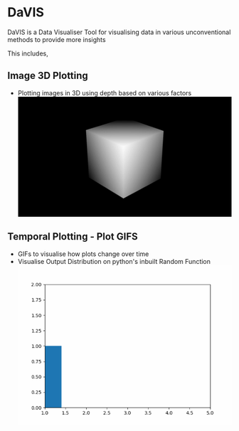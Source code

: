 # DaVIS
 DaVIS is a Data Visualiser Tool for visualising data in various unconventional methods to provide more insights

 This includes,

## Image 3D Plotting
   - Plotting images in 3D using depth based on various factors
   ![3D Image Plot](https://github.com/KausikN/DaVIS/blob/master/TestImgs/DepthImage.png)
## Temporal Plotting - Plot GIFS
   - GIFs to visualise how plots change over time
   - Visualise Output Distribution on python's inbuilt Random Function
   ![3D Image Plot](https://github.com/KausikN/DaVIS/blob/master/PlotGIFs/GeneratedGIFS/RandomGen_GIF.gif)
